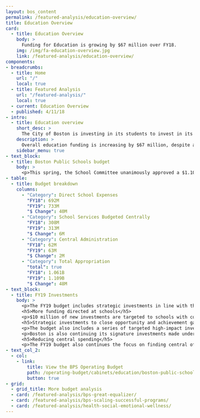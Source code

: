 ```yaml
---
layout: bos_content
permalink: /featured-analysis/education-overview/
title: Education Overview
card:
  - title: Education Overview
    body: >
      Funding for Education is growing by $67 million over FY18.
    img: /img/fa-education-overview.jpg
    link: /featured-analysis/education-overview/
components:
- breadcrumbs:
  - title: Home
    url: "/"
    local: true
  - title: Featured Analysis
    url: "/featured-analysis/"
    local: true
  - current: Education Overview
  - published: 4/11/18
- intro:
  - title: Education overview
    short_desc: >
      The City of Boston is investing in its students to invest in its future. Education comprises 40% of the FY19 budget with a projected $1.109 billion to support 57,000 students at Boston Public Schools (BPS) and $194.2 million to support 11,000 Boston students in charter schools. 
    description: >
      Overall education funding is increasing by $67 million, despite a projected increase of just $1.3 million in Chapter 70 Education Aid and a charter reimbursement that is projected to be underfunded by $27.3 million by the state. Since Mayor Walsh took office, Boston has increased its annual spending on education by $170 million despite a $1.4 million reduction in education funding from the state.
    sidebar_menu: true
- text_block:
  - title: Boston Public Schools budget
    body: >
      <p>This spring, the School Committee unanimously approved a $1.109 billion budget for BPS which marks the largest BPS budget in history. With this investment, Mayor Walsh has increased funding for the BPS annual budget by $48 million from the FY18 adopted budget, and the number of BPS educators will have increased by approximately 358 since he took office. Funding directed to schools will increase by $40 million or almost 6% in FY19, even before the largest driver of BPS costs, employee collective bargaining increases, are negotiated.</p>
- table:
  - title: Budget breakdown
    columns:
      - "Category": Direct School Expenses
        "FY18": 692M
        "FY19": 733M
        "$ Change": 40M
      - "Category": School Services Budgeted Centrally
        "FY18": 308M
        "FY19": 313M
        "$ Change": 6M
      - "Category": Central Administration
        "FY18": 62M
        "FY19": 63M
        "$ Change": 2M
      - "Category": Total Appropriation
        "total": true
        "FY18": 1.061B
        "FY19": 1.109B
        "$ Change": 48M
- text_block:
  - title: FY19 Investments
    body: >
      <p>The FY19 budget includes strategic investments in line with the BPS guiding principles for budget equity: closing opportunity and achievement gaps, making system-wide investments, and enabling school-led investments.</p>
      <h5>More funding directed at schools</h5>
      <p>$10 million of new investments are targeted to schools with concentrations of high need as well as a series of new supports for schools with declining enrollments, particularly those that are lower performing. These include $3 million that will be targeted to English language learners, and $3 million that will be allocated using the Opportunity Index, an innovative approach to identifying high-need students.</p>
      <h5>Strategic investments to close opportunity and achievement gaps</h5>
      <p>The budget also includes a series of targeted high-impact investments to support physical and mental health and close opportunity and achievement gaps that total $6 million. These include the addition of 20 new social emotional wellness professionals, expanding Excellence for All to the 6th grade, and expanding Becoming a Man, a program that serves young men of color by providing school-based group counseling and mentoring services.</p>
      <p>Boston is also continuing its signature investments made under Mayor Walsh by sustaining Expanded Learning Time, adding nearly 150 new high-quality pre-K seats, and increasing supports for students experiencing homelessness.</p>
      <h5>Reducing central spending</h5>
      <p>The FY19 budget also continues the focus on finding central office and transportation efficiencies to pour back into schools and supports.  Efforts to tighten budget management and identify efficiencies, along with Mayor Walsh’s commitment to education funding, make possible $16 million in new BPS investments beyond increases for teacher salaries. While the School Committee approved a balanced budget for FY19, the District still has underlying challenges that require structural changes to allow Boston to continue to effectively invest in its students in future years.</p>
- text_col_2:
  - col:
    - link:
        title: View the BPS Operating Budget
        path: /operating-budget/cabinets/education/boston-public-schools
        button: true
- grid: 
  - grid_title: More budget analysis
  - card: /featured-analysis/bps-great-equalizer/
  - card: /featured-analysis/bps-scaling-successful-programs/
  - card: /featured-analysis/health-social-emotional-wellness/
---
```

